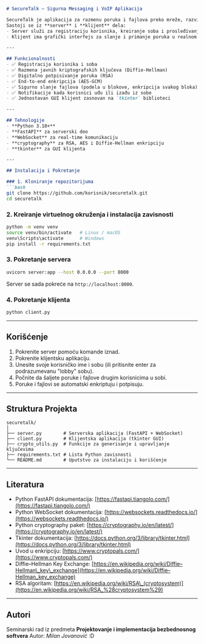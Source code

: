 
````markdown
# SecureTalk – Sigurna Messaging i VoIP Aplikacija

SecureTalk je aplikacija za razmenu poruka i fajlova preko mreže, razvijena u Python-u. Aplikacija koristi **end-to-end enkripciju**, digitalno potpisivanje poruka i bezbednu razmenu ključeva kako bi obezbedila privatnu komunikaciju između korisnika.  
Sastoji se iz **server** i **klijent** dela:  
- Server služi za registraciju korisnika, kreiranje soba i prosleđivanje poruka/fajlova.  
- Klijent ima grafički interfejs za slanje i primanje poruka u realnom vremenu.  

---

## Funkcionalnosti
- ✅ Registracija korisnika i soba  
- ✅ Razmena javnih kriptografskih ključeva (Diffie-Hellman)  
- ✅ Digitalno potpisivanje poruka (RSA)  
- ✅ End-to-end enkripcija (AES-GCM)  
- ✅ Sigurno slanje fajlova (podela u blokove, enkripcija svakog bloka)  
- ✅ Notifikacije kada korisnici uđu ili izađu iz sobe  
- ✅ Jednostavan GUI klijent zasnovan na `tkinter` biblioteci  

---

## Tehnologije
- **Python 3.10+**
- **FastAPI** za serverski deo  
- **WebSocket** za real-time komunikaciju  
- **cryptography** za RSA, AES i Diffie-Hellman enkripciju  
- **tkinter** za GUI klijenta  

---

## Instalacija i Pokretanje

### 1. Kloniranje repozitorijuma
```bash
git clone https://github.com/korisnik/securetalk.git
cd securetalk
````

### 2. Kreiranje virtuelnog okruženja i instalacija zavisnosti

```bash
python -m venv venv
source venv/bin/activate   # Linux / macOS
venv\Scripts\activate      # Windows
pip install -r requirements.txt
```

### 3. Pokretanje servera

```bash
uvicorn server:app --host 0.0.0.0 --port 8000
```

Server se sada pokreće na `http://localhost:8000`.

### 4. Pokretanje klijenta

```bash
python client.py
```

---

## Korišćenje

1. Pokrenite server pomoću komande iznad.
2. Pokrenite klijentsku aplikaciju.
3. Unesite svoje korisničko ime i sobu (ili pritisnite enter za podrazumevanu "lobby" sobu).
4. Počnite da šaljete poruke i fajlove drugim korisnicima u sobi.
5. Poruke i fajlovi se automatski enkriptuju i potpisuju.

---

## Struktura Projekta

```
securetalk/
│
├── server.py        # Serverska aplikacija (FastAPI + WebSocket)
├── client.py        # Klijentska aplikacija (tkinter GUI)
├── crypto_utils.py  # Funkcije za generisanje i upravljanje ključevima
├── requirements.txt # Lista Python zavisnosti
└── README.md        # Uputstvo za instalaciju i korišćenje
```

---

## Literatura

* Python FastAPI dokumentacija: [https://fastapi.tiangolo.com/](https://fastapi.tiangolo.com/)
* Python WebSocket dokumentacija: [https://websockets.readthedocs.io/](https://websockets.readthedocs.io/)
* Python cryptography paket: [https://cryptography.io/en/latest/](https://cryptography.io/en/latest/)
* Tkinter dokumentacija: [https://docs.python.org/3/library/tkinter.html](https://docs.python.org/3/library/tkinter.html)
* Uvod u enkripciju: [https://www.cryptopals.com/](https://www.cryptopals.com/)
* Diffie–Hellman Key Exchange: [https://en.wikipedia.org/wiki/Diffie–Hellman\_key\_exchange](https://en.wikipedia.org/wiki/Diffie–Hellman_key_exchange)
* RSA algoritam: [https://en.wikipedia.org/wiki/RSA\_(cryptosystem)](https://en.wikipedia.org/wiki/RSA_%28cryptosystem%29)

---

## Autori

Seminarski rad iz predmeta **Projektovanje i implementacija bezbednosnog softvera**
Autor: *Milan Jovanović*
:D